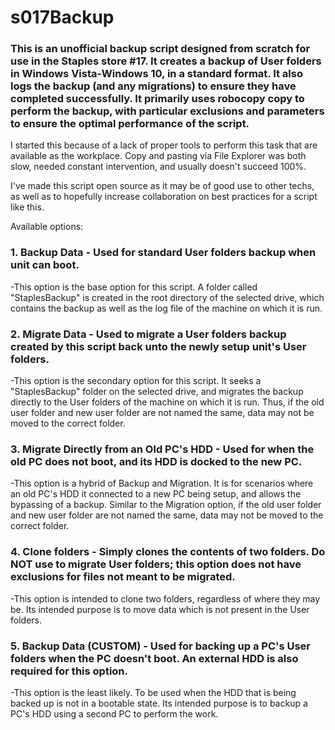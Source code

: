 # s017Backup
### This is an unofficial backup script designed from scratch for use in the Staples store #17. It creates a backup of User folders in Windows Vista-Windows 10, in a standard format. It also logs the backup (and any migrations) to ensure they have completed successfully. It primarily uses robocopy copy to perform the backup, with particular exclusions and parameters to ensure the optimal performance of the script.

I started this because of a lack of proper tools to perform this task that are available as the workplace. Copy and pasting via File Explorer was both slow, needed constant intervention, and usually doesn't succeed 100%.

I've made this script open source as it may be of good use to other techs, as well as to hopefully increase collaboration on best practices for a script like this.

Available options:
### 1. Backup Data  - Used for standard User folders backup when unit can boot.
-This option is the base option for this script. A folder called "StaplesBackup" is created in the root directory of the selected drive, which contains the backup as well as the log file of the machine on which it is run.

### 2. Migrate Data - Used to migrate a User folders backup created by this script back unto the newly setup unit's User folders.
-This option is the secondary option for this script. It seeks a "StaplesBackup" folder on the selected drive, and migrates the backup directly to the User folders of the machine on which it is run. Thus, if the old user folder and new user folder are not named the same, data may not be moved to the correct folder.

### 3. Migrate Directly from an Old PC's HDD - Used for when the old PC does not boot, and its HDD is docked to the new PC.
-This option is a hybrid of Backup and Migration. It is for scenarios where an old PC's HDD it connected to a new PC being setup, and allows the bypassing of a backup. Similar to the Migration option, if the old user folder and new user folder are not named the same, data may not be moved to the correct folder.

### 4. Clone folders - Simply clones the contents of two folders. Do NOT use to migrate User folders; this option does not have exclusions for files not meant to be migrated.
-This option is intended to clone two folders, regardless of where they may be. Its intended purpose is to move data which is not present in the User folders.

### 5. Backup Data (CUSTOM) - Used for backing up a PC's User folders when the PC doesn't boot. An external HDD is also required for this option.
-This option is the least likely. To be used when the HDD that is being backed up is not in a bootable state. Its intended purpose is to backup a PC's HDD using a second PC to perform the work.

